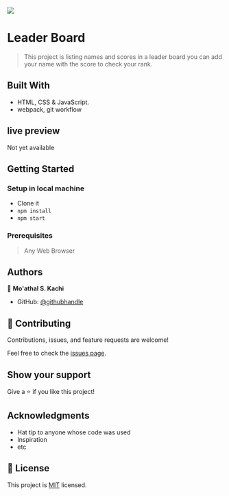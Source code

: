 ![](https://img.shields.io/badge/Microverse-blueviolet)

# Leader Board

> This project is listing names and scores in a leader board you can add your name with the score to check your rank.


## Built With

- HTML, CSS & JavaScript.
- webpack, git workflow


## live preview
Not yet available


## Getting Started

### Setup in local machine
- Clone it
- `npm install`
- `npm start`

### Prerequisites

> Any Web Browser



## Authors

👤 **Mo'athal S. Kachi**

- GitHub: [@githubhandle](https://github.com/Moathal)


## 🤝 Contributing

Contributions, issues, and feature requests are welcome!

Feel free to check the [issues page](../../issues/).


## Show your support

Give a ⭐️ if you like this project!


## Acknowledgments

- Hat tip to anyone whose code was used
- Inspiration
- etc

## 📝 License

This project is [MIT](./MIT.md) licensed.
